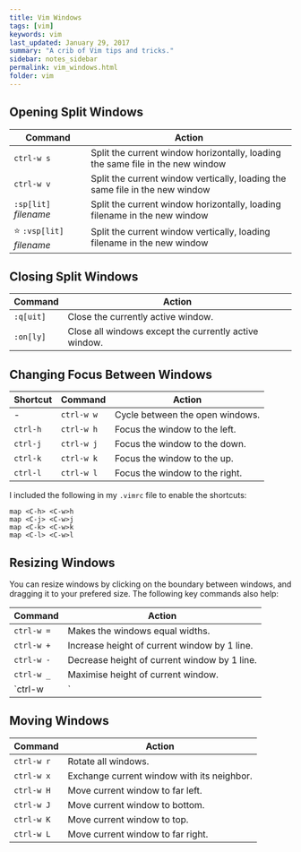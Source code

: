 ```yaml
---
title: Vim Windows 
tags: [vim]
keywords: vim 
last_updated: January 29, 2017
summary: "A crib of Vim tips and tricks."
sidebar: notes_sidebar
permalink: vim_windows.html
folder: vim 
---
```



## Opening Split Windows

Command  | Action
----     |  ------
`ctrl-w s` |   Split the current window horizontally, loading the same file in the new window
`ctrl-w v` |   Split the current window vertically, loading the same file in the new window
`:sp[lit]` _filename_ |  Split the current window horizontally, loading filename in the new window
:star: `:vsp[lit]` _filename_ |   Split the current window vertically, loading filename in the new window

## Closing Split Windows

Command  | Action
----     |  ------
`:q[uit]` |  Close the currently active window.
`:on[ly]` |  Close all windows except the currently active window.

## Changing Focus Between Windows

Shortcut | Command  | Action
---- | ----     |  ------
 -  | `ctrl-w w` |   Cycle between the open windows.
`ctrl-h` | `ctrl-w h` |   Focus the window to the left.
`ctrl-j` | `ctrl-w j` |   Focus the window to the down.
`ctrl-k` | `ctrl-w k` |   Focus the window to the up.
`ctrl-l` | `ctrl-w l` |   Focus the window to the right.

I included the following in my `.vimrc` file to enable the shortcuts:

```
map <C-h> <C-w>h
map <C-j> <C-w>j
map <C-k> <C-w>k
map <C-l> <C-w>l
```

## Resizing Windows

You can resize windows by clicking on the boundary between windows, and dragging it to your prefered size. The following key commands also help:

Command  | Action
----     |  ------
`ctrl-w =` |  Makes the windows equal widths.
`ctrl-w +` |  Increase height of current window by 1 line.
`ctrl-w -` |  Decrease height of current window by 1 line.
`ctrl-w _` |   Maximise height of current window.
`ctrl-w |` |   Maximise width of current window.

## Moving Windows

Command  | Action
----     |  ------
`ctrl-w r` |  Rotate all windows.
`ctrl-w x` |   Exchange current window with its neighbor.
`ctrl-w H` |   Move current window to far left.
`ctrl-w J` |   Move current window to bottom.
`ctrl-w K` |   Move current window to top.
`ctrl-w L` |   Move current window to far right.

